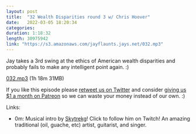 ```yaml
---
layout: post
title:  "32 Wealth Disparities round 3 w/ Chris Hoover"
date:   2022-03-05 18:20:34
categories: 
duration: 1:18:32
length: 30975942
link: "https://s3.amazonaws.com/jayflaunts.jays.net/032.mp3"
---
```


Jay takes a 3rd swing at the ethics of American wealth disparities and probably fails to make any intelligent point again. :)

<a href="{{site.storage_url}}/032.mp3" target="_blank">032.mp3</a> (1h 18m 31MB)

If you like this episode please [retweet us on Twitter](https://twitter.com/jayflaunts)
and consider [giving us $1 a month on Patreon](https://www.patreon.com/jayflaunts)
so we can waste your money instead of our own. :)

Links:
* 0m: Musical intro by [Skytrekg](http://twitch.tv/skytrekg)! Click to follow him on Twitch! An amazing
traditional (oil, guache, etc) artist, guitarist, and singer.


